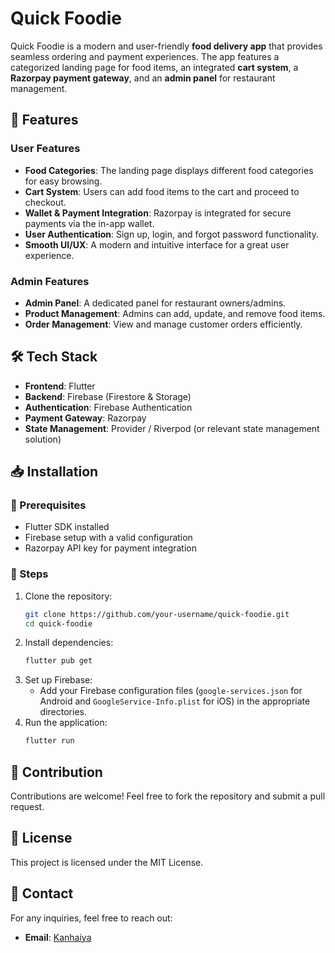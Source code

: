 # Quick Foodie

Quick Foodie is a modern and user-friendly **food delivery app** that provides seamless ordering and payment experiences. The app features a categorized landing page for food items, an integrated **cart system**, a **Razorpay payment gateway**, and an **admin panel** for restaurant management.

## 🚀 Features

### User Features
- **Food Categories**: The landing page displays different food categories for easy browsing.
- **Cart System**: Users can add food items to the cart and proceed to checkout.
- **Wallet & Payment Integration**: Razorpay is integrated for secure payments via the in-app wallet.
- **User Authentication**: Sign up, login, and forgot password functionality.
- **Smooth UI/UX**: A modern and intuitive interface for a great user experience.

### Admin Features
- **Admin Panel**: A dedicated panel for restaurant owners/admins.
- **Product Management**: Admins can add, update, and remove food items.
- **Order Management**: View and manage customer orders efficiently.

## 🛠️ Tech Stack
- **Frontend**: Flutter
- **Backend**: Firebase (Firestore & Storage)
- **Authentication**: Firebase Authentication
- **Payment Gateway**: Razorpay
- **State Management**: Provider / Riverpod (or relevant state management solution)

## 📥 Installation

### 🔧 Prerequisites
- Flutter SDK installed
- Firebase setup with a valid configuration
- Razorpay API key for payment integration

### 📌 Steps
1. Clone the repository:
   ```sh
   git clone https://github.com/your-username/quick-foodie.git
   cd quick-foodie
   ```
2. Install dependencies:
   ```sh
   flutter pub get
   ```
3. Set up Firebase:
   - Add your Firebase configuration files (`google-services.json` for Android and `GoogleService-Info.plist` for iOS) in the appropriate directories.
4. Run the application:
   ```sh
   flutter run
   ```

## 🤝 Contribution
Contributions are welcome! Feel free to fork the repository and submit a pull request.

## 📜 License
This project is licensed under the MIT License.

## 📧 Contact
For any inquiries, feel free to reach out:
- **Email**: [Kanhaiya](mailto:kanhiaya3152@gmail.com)

